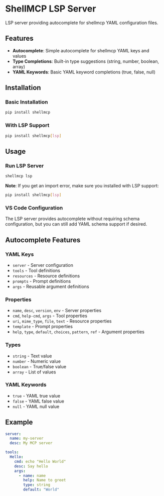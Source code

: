 # ShellMCP LSP Server

LSP server providing autocomplete for shellmcp YAML configuration files.

## Features

- **Autocomplete**: Simple autocomplete for shellmcp YAML keys and values
- **Type Completions**: Built-in type suggestions (string, number, boolean, array)
- **YAML Keywords**: Basic YAML keyword completions (true, false, null)

## Installation

### Basic Installation
```bash
pip install shellmcp
```

### With LSP Support
```bash
pip install shellmcp[lsp]
```

## Usage

### Run LSP Server

```bash
shellmcp lsp
```

**Note**: If you get an import error, make sure you installed with LSP support:
```bash
pip install shellmcp[lsp]
```

### VS Code Configuration

The LSP server provides autocomplete without requiring schema configuration, but you can still add YAML schema support if desired.

## Autocomplete Features

### YAML Keys
- `server` - Server configuration
- `tools` - Tool definitions
- `resources` - Resource definitions
- `prompts` - Prompt definitions
- `args` - Reusable argument definitions

### Properties
- `name`, `desc`, `version`, `env` - Server properties
- `cmd`, `help-cmd`, `args` - Tool properties
- `uri`, `mime_type`, `file`, `text` - Resource properties
- `template` - Prompt properties
- `help`, `type`, `default`, `choices`, `pattern`, `ref` - Argument properties

### Types
- `string` - Text value
- `number` - Numeric value
- `boolean` - True/false value
- `array` - List of values

### YAML Keywords
- `true` - YAML true value
- `false` - YAML false value
- `null` - YAML null value

## Example

```yaml
server:
  name: my-server
  desc: My MCP server

tools:
  Hello:
    cmd: echo "Hello World"
    desc: Say hello
    args:
      - name: name
        help: Name to greet
        type: string
        default: "World"
```